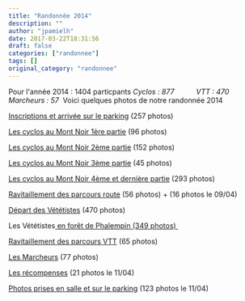 ```yaml
---
title: "Randonnée 2014"
description: ""
author: "jpamielh"
date: 2017-03-22T18:31:56
draft: false
categories: ["randonnee"]
tags: []
original_category: "randonnee"
---
```


Pour l'ann&eacute;e 2014 : 1404 particpants
*Cyclos : 877 &nbsp; &nbsp; &nbsp; &nbsp; &nbsp; VTT : 470 &nbsp; &nbsp; &nbsp; &nbsp; Marcheurs : 57*&nbsp;
Voici quelques photos de notre randonn&eacute;e 2014

[Inscriptions et arriv&eacute;e sur le parking](https://plus.google.com/photos/100095312700982999132/albums/5999503882765144321)&nbsp;(257 photos)

[Les cyclos au Mont Noir 1&egrave;re partie](https://plus.google.com/photos/100095312700982999132/albums/5999520735131106577)&nbsp;(96 photos)

[Les cyclos au Mont Noir 2&egrave;me partie](https://plus.google.com/photos/100095312700982999132/albums/5999525792525395809)&nbsp;(152 photos)

[Les cyclos au Mont Noir 3&egrave;me partie](https://plus.google.com/photos/100095312700982999132/albums/5999528794165757137)&nbsp;(45 photos)

[Les cyclos au Mont Noir 4&egrave;me et derni&egrave;re partie](https://plus.google.com/photos/100095312700982999132/albums/5999530736533244129)&nbsp;(293 photos)

[Ravitaillement des parcours route](https://plus.google.com/photos/100095312700982999132/albums/5999629046041630673)&nbsp;(56 photos) + (16 photos le 09/04)

[D&eacute;part des V&eacute;t&eacute;tistes](https://plus.google.com/photos/100095312700982999132/albums/5999491295720531105)&nbsp;(470 photos)

Les V&eacute;t&eacute;tistes[&nbsp;en for&ecirc;t de Phalempin (349 photos)&nbsp;](https://plus.google.com/photos/100095312700982999132/albums/5999448562095122497?authkey=CMCbu_P8ot3BxgE)

[Ravitaillement des parcours VTT](https://plus.google.com/photos/100095312700982999132/albums/5999630920272713025)&nbsp;(65 photos)

[Les Marcheurs](https://plus.google.com/photos/100095312700982999132/albums/5999499078672369297)&nbsp;(77 photos)

[Les r&eacute;compenses](https://plus.google.com/photos/100095312700982999132/albums/6000555850390496737)&nbsp;(21 photos le 11/04)

[Photos prises en salle et sur le parking](https://plus.google.com/photos/100095312700982999132/albums/6000557692062800049)&nbsp;(123 photos le 11/04)